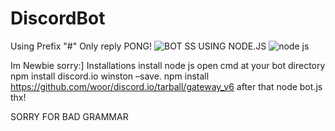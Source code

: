 # DiscordBot
Using Prefix "#"
Only reply PONG!
![BOT SS](https://user-images.githubusercontent.com/92752408/170713756-0f3f2cc6-7f57-4e54-87d8-f98558153545.jpg)
USING NODE.JS
![node js](https://user-images.githubusercontent.com/92752408/170713828-6e9103fa-4146-4508-806b-58f76fd11d4e.jpg)

Im Newbie sorry:]
Installations
install node js
open cmd at your bot directory 
npm install discord.io winston –save.
npm install https://github.com/woor/discord.io/tarball/gateway_v6
after that 
node bot.js
thx!

SORRY FOR BAD GRAMMAR
